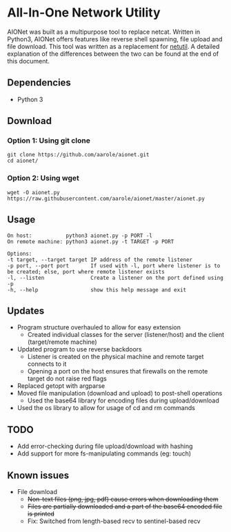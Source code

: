 # All-In-One Network Utility
AIONet was built as a multipurpose tool to replace netcat. Written in Python3, AIONet offers features like reverse shell spawning, file upload and file download.
This tool was written as a replacement for [netutil](https://github.com/aarole/netutil). A detailed explanation of the differences between the two can be found at the end of this document.

## Dependencies
* Python 3

## Download
### Option 1: Using git clone
```
git clone https://github.com/aarole/aionet.git
cd aionet/
```

### Option 2: Using wget
```
wget -O aionet.py https://raw.githubusercontent.com/aarole/aionet/master/aionet.py
```

## Usage
```
On host:           python3 aionet.py -p PORT -l
On remote machine: python3 aionet.py -t TARGET -p PORT

Options:
-t target, --target target IP address of the remote listener
-p port, --port port       If used with -l, port where listener is to be created; else, port where remote listener exists
-l, --listen               Create a listener on the port defined using -p
-h, --help                 show this help message and exit
```

## Updates
* Program structure overhauled to allow for easy extension
  * Created individual classes for the server (listener/host) and the client (target/remote machine)
* Updated program to use reverse backdoors
  * Listener is created on the physical machine and remote target connects to it
  * Opening a port on the host ensures that firewalls on the remote target do not raise red flags
* Replaced getopt with argparse
* Moved file manipulation (download and upload) to post-shell operations
  * Used the base64 library for encoding files during upload/download
* Used the os library to allow for usage of cd and rm commands

## TODO
* Add error-checking during file upload/download with hashing
* Add support for more fs-manipulating commands (eg: touch)

## Known issues
* File download
  * ~~Non-text files (png, jpg, pdf) cause errors when downloading them~~
  * ~~Files are partially downloaded and a part of the base64 encoded file is printed~~
  * Fix: Switched from length-based recv to sentinel-based recv
